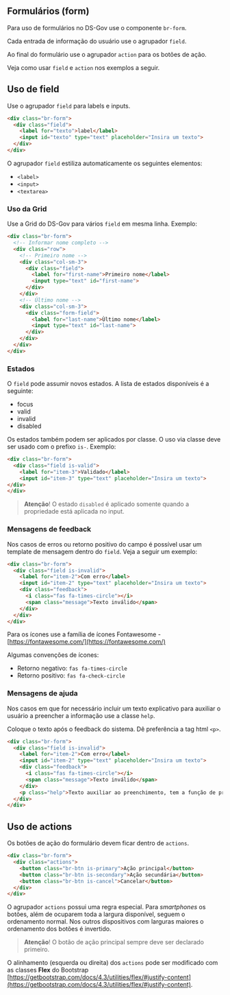 ## Formulários (form)

Para uso de formulários no DS-Gov use o componente `br-form`.

Cada entrada de informação do usuário use o agrupador `field`.

Ao final do formulário use o agrupador `action` para os botões de ação.

Veja como usar `field` e `action` nos exemplos a seguir.

## Uso de field

Use o agrupador `field` para labels e inputs.

```html
<div class="br-form">
  <div class="field">
    <label for="texto">label</label>
    <input id="texto" type="text" placeholder="Insira um texto">
  </div>
</div>
```

O agrupador `field` estiliza automaticamente os seguintes elementos:
- `<label>`
- `<input>`
- `<textarea>`

### Uso da Grid

Use a Grid do DS-Gov para vários `field` em mesma linha. Exemplo:

```html
<div class="br-form">
  <!-- Informar nome completo -->
  <div class="row">
    <!-- Primeiro nome -->
    <div class="col-sm-3">
      <div class="field">
        <label for="first-name">Primeiro nome</label>
        <input type="text" id="first-name">
      </div>
    </div>
    <!-- Último nome -->
    <div class="col-sm-3">
      <div class="form-field">
        <label for="last-name">Ùltimo nome</label>
        <input type="text" id="last-name">
      </div>
    </div>
  </div>
</div>
```

### Estados

O `field` pode assumir novos estados. A lista de estados disponíveis é a seguinte:

- focus
- valid
- invalid
- disabled

Os estados também podem ser aplicados por classe. O uso via classe deve ser usado com o prefixo `is-`. Exemplo:

```html
<div class="br-form">
  <div class="field is-valid">
    <label for="item-3">Validado</label>
    <input id="item-3" type="text" placeholder="Insira um texto">
</div>
</div>
```

> **Atenção**! O estado `disabled` é aplicado somente quando a propriedade está aplicada no input.

### Mensagens de feedback

Nos casos de erros ou retorno positivo do campo é possível usar um template de mensagem dentro do `field`. Veja a seguir um exemplo:

```html
<div class="br-form">
  <div class="field is-invalid">
    <label for="item-2">Com erro</label>
    <input id="item-2" type="text" placeholder="Insira um texto">
    <div class="feedback">
      <i class="fas fa-times-circle"></i>
      <span class="message">Texto inválido</span>
    </div>
  </div>
</div>
```

Para os ícones use a família de ícones Fontawesome - [https://fontawesome.com/](https://fontawesome.com/)

Algumas convenções de ícones:

- Retorno negativo: `fas fa-times-circle`
- Retorno positivo: `fas fa-check-circle`

### Mensagens de ajuda

Nos casos em que for necessário incluir um texto explicativo para auxiliar o usuário a preencher a informação use a classe `help`.

Coloque o texto após o feedback do sistema. Dê preferência a tag html `<p>`.

```html
<div class="br-form">
  <div class="field is-invalid">
    <label for="item-2">Com erro</label>
    <input id="item-2" type="text" placeholder="Insira um texto">
    <div class="feedback">
      <i class="fas fa-times-circle"></i>
      <span class="message">Texto inválido</span>
    </div>
    <p class="help">Texto auxiliar ao preenchimento, tem a função de previnir erros.</p>
  </div>
</div>
```

## Uso de actions

Os botões de ação do formulário devem ficar dentro de `actions`.

```html
<div class="br-form">
  <div class="actions">
    <button class="br-btn is-primary">Ação principal</button>
    <button class="br-btn is-secondary">Ação secundária</button>
    <button class="br-btn is-cancel">Cancelar</button>
  </div>
</div>
```

O agrupador `actions` possui uma regra especial. Para _smartphones_ os botões, além de ocuparem toda a largura disponível, seguem o ordenamento normal. Nos outros dispositivos com larguras maiores o ordenamento dos botões é invertido.

> **Atenção**! O botão de ação principal sempre deve ser declarado primeiro.

O alinhamento (esquerda ou direita) dos `actions` pode ser modificado com as classes **Flex** do Bootstrap [https://getbootstrap.com/docs/4.3/utilities/flex/#justify-content](https://getbootstrap.com/docs/4.3/utilities/flex/#justify-content).
